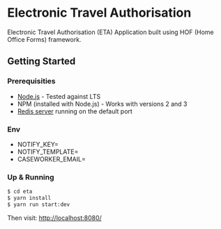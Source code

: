 # Electronic Travel Authorisation
Electronic Travel Authorisation (ETA) Application built using HOF (Home Office Forms) framework.

## Getting Started

### Prerequisities

- [Node.js](https://nodejs.org/en/) - Tested against LTS
- NPM (installed with Node.js) - Works with versions 2 and 3
- [Redis server](http://redis.io/download) running on the default port

### Env

- NOTIFY_KEY=<ETA Gov notify team api key>
- NOTIFY_TEMPLATE=<Gov notify email template>
- CASEWORKER_EMAIL=<caseworker test email address>

### Up & Running

```bash
$ cd eta
$ yarn install
$ yarn run start:dev
```
Then visit: [http://localhost:8080/](http://localhost:8080/)
